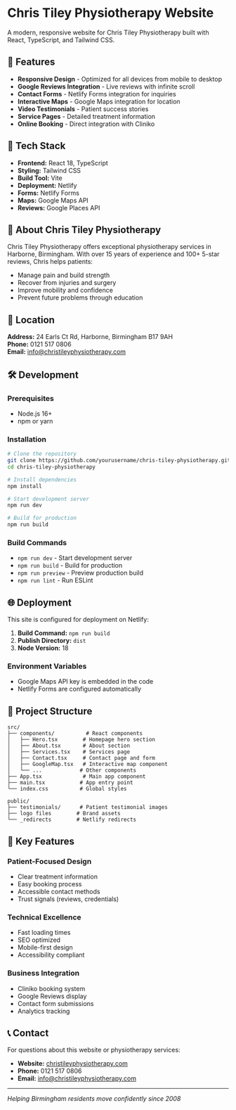 # Chris Tiley Physiotherapy Website

A modern, responsive website for Chris Tiley Physiotherapy built with React, TypeScript, and Tailwind CSS.

## 🌟 Features

- **Responsive Design** - Optimized for all devices from mobile to desktop
- **Google Reviews Integration** - Live reviews with infinite scroll
- **Contact Forms** - Netlify Forms integration for inquiries
- **Interactive Maps** - Google Maps integration for location
- **Video Testimonials** - Patient success stories
- **Service Pages** - Detailed treatment information
- **Online Booking** - Direct integration with Cliniko

## 🚀 Tech Stack

- **Frontend:** React 18, TypeScript
- **Styling:** Tailwind CSS
- **Build Tool:** Vite
- **Deployment:** Netlify
- **Forms:** Netlify Forms
- **Maps:** Google Maps API
- **Reviews:** Google Places API

## 🏥 About Chris Tiley Physiotherapy

Chris Tiley Physiotherapy offers exceptional physiotherapy services in Harborne, Birmingham. With over 15 years of experience and 100+ 5-star reviews, Chris helps patients:

- Manage pain and build strength
- Recover from injuries and surgery
- Improve mobility and confidence
- Prevent future problems through education

## 📍 Location

**Address:** 24 Earls Ct Rd, Harborne, Birmingham B17 9AH  
**Phone:** 0121 517 0806  
**Email:** info@christileyphysiotherapy.com

## 🛠️ Development

### Prerequisites
- Node.js 16+
- npm or yarn

### Installation
```bash
# Clone the repository
git clone https://github.com/yourusername/chris-tiley-physiotherapy.git
cd chris-tiley-physiotherapy

# Install dependencies
npm install

# Start development server
npm run dev

# Build for production
npm run build
```

### Build Commands
- `npm run dev` - Start development server
- `npm run build` - Build for production
- `npm run preview` - Preview production build
- `npm run lint` - Run ESLint

## 🌐 Deployment

This site is configured for deployment on Netlify:

1. **Build Command:** `npm run build`
2. **Publish Directory:** `dist`
3. **Node Version:** 18

### Environment Variables
- Google Maps API key is embedded in the code
- Netlify Forms are configured automatically

## 📁 Project Structure

```
src/
├── components/          # React components
│   ├── Hero.tsx        # Homepage hero section
│   ├── About.tsx       # About section
│   ├── Services.tsx    # Services page
│   ├── Contact.tsx     # Contact page and form
│   ├── GoogleMap.tsx   # Interactive map component
│   └── ...            # Other components
├── App.tsx             # Main app component
├── main.tsx           # App entry point
└── index.css          # Global styles

public/
├── testimonials/      # Patient testimonial images
├── logo files        # Brand assets
└── _redirects        # Netlify redirects
```

## 🎯 Key Features

### Patient-Focused Design
- Clear treatment information
- Easy booking process
- Accessible contact methods
- Trust signals (reviews, credentials)

### Technical Excellence
- Fast loading times
- SEO optimized
- Mobile-first design
- Accessibility compliant

### Business Integration
- Cliniko booking system
- Google Reviews display
- Contact form submissions
- Analytics tracking

## 📞 Contact

For questions about this website or physiotherapy services:

- **Website:** [christileyphysiotherapy.com](https://christileyphysiotherapy.com)
- **Phone:** 0121 517 0806
- **Email:** info@christileyphysiotherapy.com

---

*Helping Birmingham residents move confidently since 2008*